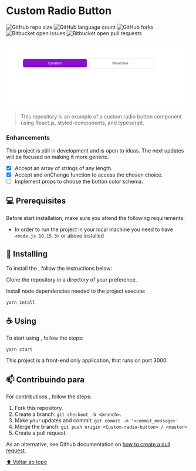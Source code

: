 # Custom Radio Button

<!---Esses são exemplos. Veja https://shields.io para outras pessoas ou para personalizar este conjunto de escudos. Você pode querer incluir dependências, status do projeto e informações de licença aqui--->

![GitHub repo size](https://img.shields.io/github/repo-size/feliciovcm/custom-radio-button?style=for-the-badge)
![GitHub language count](https://img.shields.io/github/languages/count/feliciovcm/custom-radio-button?style=for-the-badge)
![GitHub forks](https://img.shields.io/github/forks/feliciovcm/custom-radio-button?style=for-the-badge)
![Bitbucket open issues](https://img.shields.io/bitbucket/issues/feliciovcm/custom-radio-button?style=for-the-badge)
![Bitbucket open pull requests](https://img.shields.io/bitbucket/pr-raw/feliciovcm/custom-radio-button?style=for-the-badge)

<img src="/public/layout.png" alt="Exemplo Layout">

> This repository is an example of a custom radio button component using React.js, styled-components, and typescript.

### Enhancements

This project is still in development and is open to ideas. The next updates will be focused on making it more generic.

- [x] Accept an array of strings of any length.
- [x] Accept and onChange function to access the chosen choice.
- [ ] Implement props to choose the button color schema.

## 💻 Prerequisites

Before start installation, make sure you attend the following requirements:

<!---Estes são apenas requisitos de exemplo. Adicionar, duplicar ou remover conforme necessário--->

- In order to run the project in your local machine you need to have `<node.js 10.15.3>` or above installed

## 🚀 Installing

To install the <Custom-radio-button>, follow the instructions below:

Clone the repository in a directory of your preference.

Install node dependencies needed to the project execute:

```
yarn intall
```

## ☕ Using <Custom-radio-button>

To start using <Custom-radio-button>, follow the steps:

```
yarn start
```

This project is a front-end only application, that runs on port 3000.

## 📫 Contribuindo para <Custom-radio-button>

<!---Se o seu README for longo ou se você tiver algum processo ou etapas específicas que deseja que os contribuidores sigam, considere a criação de um arquivo CONTRIBUTING.md separado--->

For contributions <Custom-radio-button>, follow the steps:

1. Fork this repository.
2. Create a branch: `git checkout -b <branch>`.
3. Make your updates and commit: `git commit -m '<commit_message>'`
4. Merge the branch: `git push origin <Custom-radio-button> / <master>`
5. Create a pull request.

As an alternative, see Github documentation on [how to create a pull request](https://help.github.com/en/github/collaborating-with-issues-and-pull-requests/creating-a-pull-request).


[⬆ Voltar ao topo](#Custom-radio-button)<br>
